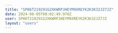 ```yaml
---
title: "SP06T219291G2XKWRPJHEYM9XREYK2K3K32JZ7JZ"
date: 2024-08-05T08:02:49.976Z
user: SP06T219291G2XKWRPJHEYM9XREYK2K3K32JZ7JZ
layout: "users"
---
```

    